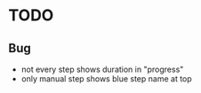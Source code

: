 # TODO

## Bug
- not every step shows duration in "progress"
- only manual step shows blue step name at top
